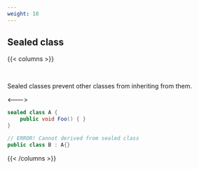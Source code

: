 ```yaml
---
weight: 10
---
```


## Sealed class

{{< columns >}}

<br/>

Sealed classes prevent other classes from inheriting from them.

<--->

```cs
sealed class A {
    public void Foo() { }
}

// ERROR! Cannot derived from sealed class
public class B : A{}
```

{{< /columns >}}